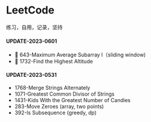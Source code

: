 # LeetCode
练习，自用，记录，坚持

#### UPDATE-2023-0601
- :small_blue_diamond: 643-Maximum Average Subarray I（sliding window)
- :small_blue_diamond: 1732-Find the Highest Altitude


#### UPDATE-2023-0531
- 1768-Merge Strings Alternately 
- 1071-Greatest Common Divisor of Strings 
- 1431-Kids With the Greatest Number of Candies
- 283-Move Zeroes (array, two points)
- 392-Is Subsequence (greedy, dp)



